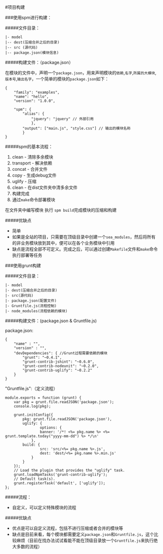 #项目构建

###使用spm进行构建：

#####文件目录：
	
	|- model
	|-- dest(压缩合并之后的目录)
	|-- src (源代码)
	|-- package.json(模块信息)
	

#####构建文件：（package.json）
 
在模块的文件中，声明一个``package.json``，用来声明模块的``依赖``,``名字``,``所属的大模块``,``版本号``,``输出名字``，一个简单的模块的``package.json``如下：
	
	{
  		"family": "examples",
  		"name": "hello",
  		"version": "1.0.0",

  		"spm": {
    		"alias": {
      			"jquery": "jquery" // 外部引用
    			},
    		"output": ["main.js", "style.css"] // 输出的模块名称
  			}
	}

#####spm的基本流程：
1. clean - 清除多余模块
2. transport - 解决依赖
3. concat - 合并文件
4. copy - 生成debug文件
5. uglify - 压缩
6. clean - 在dist文件夹中清多余文件
7. 构建完成
8. 通过``make``命令部署模块

在文件夹中编写模块
执行 ``spm build``完成模块的压缩和构建


#####优缺点
- 简单
- 如果是全站的项目，只需要在顶级目录中创建一个``sea_modules``，然后将所有的非业务模块放到其中，便可以在各个业务模块中引用
- 缺点是流程全部不可定义。完成之后，可以通过创建``Makefile``文件和``make``命令执行部署等任务


###使用grunt构建

#####文件目录：
	
	|- model
	|- dest(压缩合并之后的目录)
	|- src(源代码)
	|- package.json(配置文件)
	|- Gruntfile.js(流程控制)
	|- node_modules(流程依赖的模块)
	
#####构建文件：(package.json & Gruntfile.js)

package.json:
	
	{
		"name" : "",
		"version" : "",
		"devDependencies": { //Grunt过程需要依赖的模块
    		"grunt": "~0.4.1",
    		"grunt-contrib-jshint": "~0.6.0",
    		"grunt-contrib-nodeunit": "~0.2.0",
    		"grunt-contrib-uglify": "~0.2.2"
    	}
	}
	
"Gruntfile.js":（定义流程）

	module.exports = function (grunt) {
		var pkg = grunt.file.readJSON('package.json');
		console.log(pkg);
	
		grunt.initConfig({
	    	pkg: grunt.file.readJSON('package.json'),
	    	uglify: {
	      			options: {
	        		banner: '/*! <%= pkg.name %> <%= grunt.template.today("yyyy-mm-dd") %> */\n'
	      		},
	      	build: {
	        		src: 'src/<%= pkg.name %>.js',
	        		dest: 'dest/<%= pkg.name %>.min.js'
	      		}
	    	}
		});
		// Load the plugin that provides the "uglify" task.
		grunt.loadNpmTasks('grunt-contrib-uglify');
		// Default task(s).
		grunt.registerTask('default', ['uglify']);
	};
	
#####流程：
- 自定义，可以定义特殊模块的流程

#####优缺点
- 优点是可以自定义流程，包括不进行压缩或者合并的模块等
- 缺点是目前来看，每个模块都需要定义``package.json``和``Gruntfile.js``，这个比较麻烦（目前在找办法试试看能不能在顶级目录放一个``Gruntfile.js``来执行绝大多数的流程）



	
	